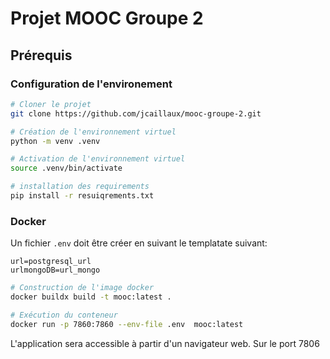# Projet MOOC Groupe 2

## Prérequis 

### Configuration de l'environement

```bash
# Cloner le projet
git clone https://github.com/jcaillaux/mooc-groupe-2.git

# Création de l'environnement virtuel
python -m venv .venv

# Activation de l'environnement virtuel
source .venv/bin/activate

# installation des requirements
pip install -r resuiqrements.txt
```

### Docker
Un fichier `.env` doit être créer en suivant le templatate suivant:

```
url=postgresql_url
urlmongoDB=url_mongo
```

```bash
# Construction de l'image docker
docker buildx build -t mooc:latest .

# Exécution du conteneur
docker run -p 7860:7860 --env-file .env  mooc:latest
```

L'application sera accessible à partir d'un navigateur web. Sur le port 7806





